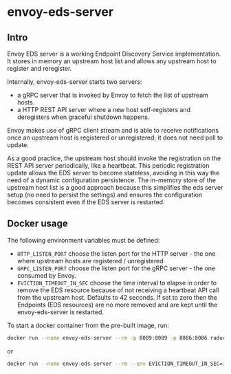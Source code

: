 # envoy-eds-server

## Intro

Envoy EDS server is a working Endpoint Discovery Service implementation. It stores in memory an upstream host list and allows any upstream host to register and reregister.

Internally, envoy-eds-server starts two servers:

- a gRPC server that is invoked by Envoy to fetch the list of upstream hosts.
- a HTTP REST API server where a new host self-registers and deregisters when graceful shutdown happens.

Envoy makes use of gRPC client stream and is able to receive notifications once an upstream host is registered or unregistered; it does not need poll to update.

As a good practice, the upstream host should invoke the registration on the REST API server periodically, like a heartbeat. This periodic registration update allows the EDS server to become stateless, avoiding in this way the need of a dynamic configuration persistence. The in-memory store of the upstream host list is a good approach because this simplifies the eds server setup (no need to persist the settings) and ensures the configuration becomes consistent even if the EDS server is restarted.

## Docker usage

The following environment variables must be defined:

- `HTTP_LISTEN_PORT` choose the listen port for the HTTP server - the one where upstream hosts are registered / unregistered
- `GRPC_LISTEN_PORT` choose the listen port for the gRPC server - the one consumed by Envoy.
- `EVICTION_TIMEOUT_IN_SEC` choose the time interval to elapse in order to remove the EDS resource because of not receiving a heartbeat API call from the upstream host. Defaults to 42 seconds. If set to zero then the Endpoints (EDS resources) are no more removed and are kept until the envoy-eds-server is restarted.

To start a docker container from the pre-built image, run:

```bash
docker run --name envoy-eds-server --rm -p 8089:8089 -p 8086:8086 raducrisan/envoy-eds-server
```

or

```bash
docker run --name envoy-eds-server --rm --env EVICTION_TIMEOUT_IN_SEC=10 -p 8089:8089 -p 8086:8086 raducrisan/envoy-eds-server
```
